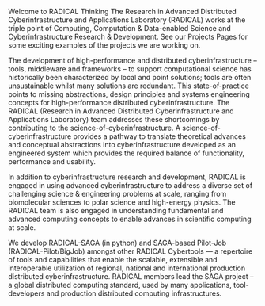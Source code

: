 Welcome to RADICAL Thinking
The Research in Advanced Distributed Cyberinfrastructure and Applications Laboratory (RADICAL) works at the triple point of Computing, Computation & Data-enabled Science and Cyberinfrastructure Research & Development. See our Projects Pages for some exciting examples of the projects we are working on.

The development of high-performance and distributed cyberinfrastructure – tools, middleware and frameworks – to support computational science has historically been characterized by local and point solutions; tools are often unsustainable whilst many solutions are redundant. This state-of-practice points to missing abstractions, design principles and systems engineering concepts for high-performance distributed cyberinfrastructure. The RADICAL (Research in Advanced Distributed Cyberinfrastructure and Applications Laboratory) team addresses these shortcomings by contributing to the science-of-cyberinfrastructure. A science-of-cyberinfrastructure provides a pathway to translate theoretical advances and conceptual abstractions into cyberinfrastructure developed as an engineered system which provides the required balance of functionality, performance and usability.

In addition to cyberinfrastructure research and development, RADICAL is engaged in using advanced cyberinfrastructure to address a diverse set of challenging science & engineering problems at scale, ranging from biomolecular sciences to polar science and high-energy physics. The RADICAL team is also engaged in understanding fundamental and advanced computing concepts to enable advances in scientific computing at scale.

We develop RADICAL-SAGA (in python) and SAGA-based Pilot-Job (RADICAL-Pilot/BigJob) amongst other RADICAL Cybertools — a repertoire of  tools and capabilities that enable the scalable, extensible and interoperable utilization of regional, national and international production distributed cyberinfrastructure.  RADICAL members lead the SAGA project – a global distributed computing standard, used by many applications, tool-developers and production distributed computing infrastructures. 